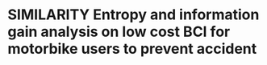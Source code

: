 # SIMILARITY Entropy and information gain analysis on low cost BCI for motorbike users to prevent accident

